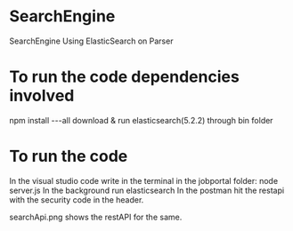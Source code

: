 # SearchEngine
SearchEngine Using ElasticSearch on Parser

# To run the code dependencies involved
npm install ---all
download & run elasticsearch(5.2.2) through bin folder

# To run the code
In the visual studio code write in the terminal in the jobportal folder:
node server.js
In the background run elasticsearch
In the postman hit the restapi with the security code in the header.

searchApi.png shows the restAPI for the same.
